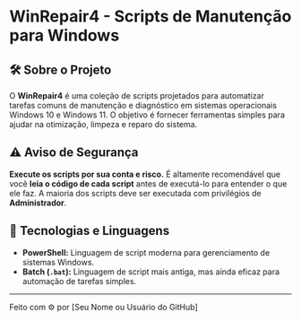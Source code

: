 # WinRepair4 - Scripts de Manutenção para Windows

<!-- ![Banner do Projeto (Opcional)](https://via.placeholder.com/1000x250.png?text=WinRepair4) -->

## 🛠️ Sobre o Projeto

O **WinRepair4** é uma coleção de scripts projetados para automatizar tarefas comuns de manutenção e diagnóstico em sistemas operacionais Windows 10 e Windows 11. O objetivo é fornecer ferramentas simples para ajudar na otimização, limpeza e reparo do sistema.

## ⚠️ Aviso de Segurança

**Execute os scripts por sua conta e risco.**
É altamente recomendável que você **leia o código de cada script** antes de executá-lo para entender o que ele faz. A maioria dos scripts deve ser executada com privilégios de **Administrador**.

<!-- ## 🚀 Scripts Disponíveis

### 1. Limpeza de Arquivos Temporários
* **Nome do Arquivo:** `clean_temp.bat`
* **Descrição:** Este script, escrito em Batch, remove arquivos temporários e caches do sistema e dos navegadores. Ajuda a liberar espaço em disco e a melhorar o desempenho.
* **Como usar:** Clique duas vezes no arquivo `clean_temp.bat` para executá-lo. Pode ser necessário executá-lo como Administrador (clique com o botão direito > "Executar como administrador").

### 2. Reparo do Sistema
* **Nome do Arquivo:** `system_repair.ps1`
* **Descrição:** Este script em PowerShell executa comandos nativos do Windows, como `SFC` (System File Checker) e `DISM` para verificar e reparar arquivos de sistema corrompidos. É útil para diagnosticar e resolver problemas de integridade do sistema.
* **Como usar:** Clique com o botão direito no arquivo `system_repair.ps1` e selecione "Executar com PowerShell". Pode ser necessário executá-lo como Administrador. -->

## 📜 Tecnologias e Linguagens

* **PowerShell:** Linguagem de script moderna para gerenciamento de sistemas Windows.
* **Batch (`.bat`):** Linguagem de script mais antiga, mas ainda eficaz para automação de tarefas simples.

---

Feito com ⚙️ por [Seu Nome ou Usuário do GitHub]
